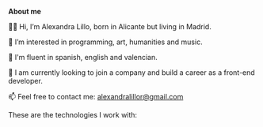 <b>About me</b>

👋🏽 Hi, I’m Alexandra Lillo, born in Alicante but living in Madrid.

🤩 I’m interested in programming, art, humanities and music.

💬 I'm fluent in spanish, english and valencian.

👀 I am currently looking to join a company and build a career as a front-end developer.

📫 Feel free to contact me: alexandralillor@gmail.com

These are the technologies I work with:
                     

